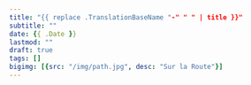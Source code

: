 ```yaml
---
title: "{{ replace .TranslationBaseName "-" " " | title }}"
subtitle: ""
date: {{ .Date }}
lastmod: ""
draft: true
tags: []
bigimg: [{src: "/img/path.jpg", desc: "Sur la Route"}]
---
```



